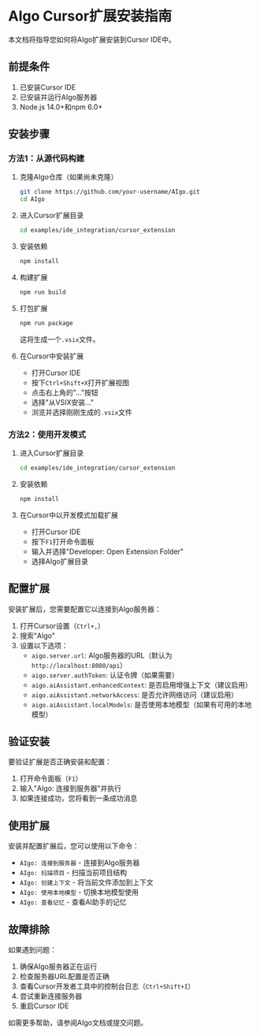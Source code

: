 # AIgo Cursor扩展安装指南

本文档将指导您如何将AIgo扩展安装到Cursor IDE中。

## 前提条件

1. 已安装Cursor IDE
2. 已安装并运行AIgo服务器
3. Node.js 14.0+和npm 6.0+

## 安装步骤

### 方法1：从源代码构建

1. 克隆AIgo仓库（如果尚未克隆）
   ```bash
   git clone https://github.com/your-username/AIgo.git
   cd AIgo
   ```

2. 进入Cursor扩展目录
   ```bash
   cd examples/ide_integration/cursor_extension
   ```

3. 安装依赖
   ```bash
   npm install
   ```

4. 构建扩展
   ```bash
   npm run build
   ```

5. 打包扩展
   ```bash
   npm run package
   ```
   这将生成一个`.vsix`文件。

6. 在Cursor中安装扩展
   - 打开Cursor IDE
   - 按下`Ctrl+Shift+X`打开扩展视图
   - 点击右上角的"..."按钮
   - 选择"从VSIX安装..."
   - 浏览并选择刚刚生成的`.vsix`文件

### 方法2：使用开发模式

1. 进入Cursor扩展目录
   ```bash
   cd examples/ide_integration/cursor_extension
   ```

2. 安装依赖
   ```bash
   npm install
   ```

3. 在Cursor中以开发模式加载扩展
   - 打开Cursor IDE
   - 按下`F1`打开命令面板
   - 输入并选择"Developer: Open Extension Folder"
   - 选择AIgo扩展目录

## 配置扩展

安装扩展后，您需要配置它以连接到AIgo服务器：

1. 打开Cursor设置（`Ctrl+,`）
2. 搜索"AIgo"
3. 设置以下选项：
   - `aigo.server.url`: AIgo服务器的URL（默认为`http://localhost:8080/api`）
   - `aigo.server.authToken`: 认证令牌（如果需要）
   - `aigo.aiAssistant.enhancedContext`: 是否启用增强上下文（建议启用）
   - `aigo.aiAssistant.networkAccess`: 是否允许网络访问（建议启用）
   - `aigo.aiAssistant.localModels`: 是否使用本地模型（如果有可用的本地模型）

## 验证安装

要验证扩展是否正确安装和配置：

1. 打开命令面板（`F1`）
2. 输入"AIgo: 连接到服务器"并执行
3. 如果连接成功，您将看到一条成功消息

## 使用扩展

安装并配置扩展后，您可以使用以下命令：

- `AIgo: 连接到服务器` - 连接到AIgo服务器
- `AIgo: 扫描项目` - 扫描当前项目结构
- `AIgo: 创建上下文` - 将当前文件添加到上下文
- `AIgo: 使用本地模型` - 切换本地模型使用
- `AIgo: 查看记忆` - 查看AI助手的记忆

## 故障排除

如果遇到问题：

1. 确保AIgo服务器正在运行
2. 检查服务器URL配置是否正确
3. 查看Cursor开发者工具中的控制台日志（`Ctrl+Shift+I`）
4. 尝试重新连接服务器
5. 重启Cursor IDE

如需更多帮助，请参阅AIgo文档或提交问题。
